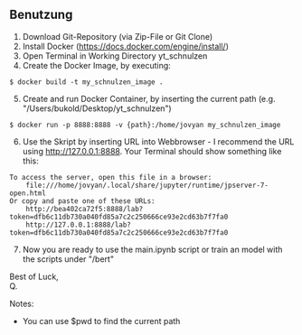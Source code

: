 ## Benutzung
1. Download Git-Repository (via Zip-File or Git Clone)
2. Install Docker (https://docs.docker.com/engine/install/)
3. Open Terminal in Working Directory yt_schnulzen
4. Create the Docker Image, by executing:
```
$ docker build -t my_schnulzen_image .
```
5. Create and run Docker Container, by inserting the current path (e.g. "/Users/bukold/Desktop/yt_schnulzen")
```
$ docker run -p 8888:8888 -v {path}:/home/jovyan my_schnulzen_image
```
6. Use the Skript by inserting URL into Webbrowser - I recommend the URL using http://127.0.0.1:8888. Your Terminal should show something like this:
```
To access the server, open this file in a browser:
    file:///home/jovyan/.local/share/jupyter/runtime/jpserver-7-open.html
Or copy and paste one of these URLs:
    http://bea402ca72f5:8888/lab?token=dfb6c11db730a040fd85a7c2c250666ce93e2cd63b7f7fa0
    http://127.0.0.1:8888/lab?token=dfb6c11db730a040fd85a7c2c250666ce93e2cd63b7f7fa0
```
7. Now you are ready to use the main.ipynb script or train an model with the scripts under "/bert"

Best of Luck,\
Q.

Notes:
- You can use $pwd to find the current path
